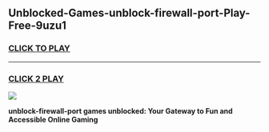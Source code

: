 
## Unblocked-Games-unblock-firewall-port-Play-Free-9uzu1
<h3>
<a href="https://premium76.site?title=unblock-firewall-port&ref=20M">CLICK TO PLAY</a></h3>
<hr>

<h3>
<a href="https://premium76.site?title=unblock-firewall-port&ref=20M">CLICK 2 PLAY</a>
  
</h3>

<a href="https://premium76.site?title=unblock-firewall-port&ref=19M"><img src="https://clearcache.store/games.png"></a>


**unblock-firewall-port games unblocked: Your Gateway to Fun and Accessible Online Gaming**
